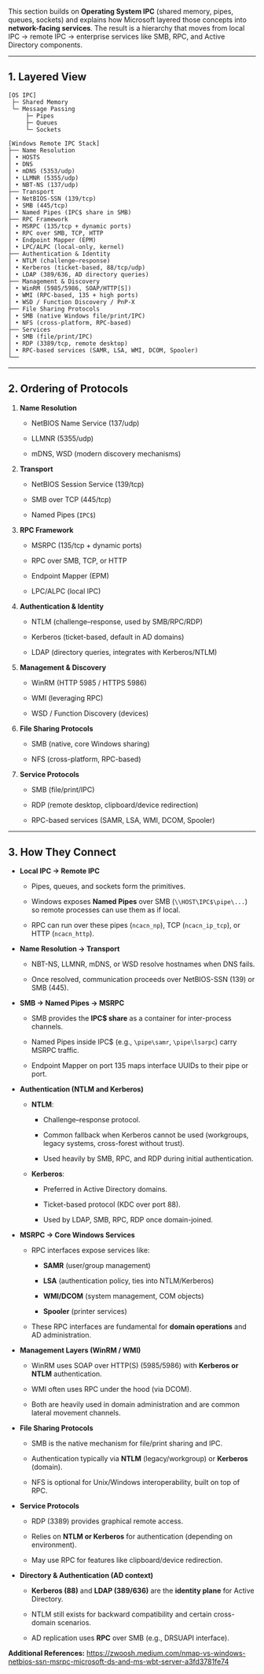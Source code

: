 This section builds on **Operating System IPC** (shared memory, pipes, queues, sockets) and explains how Microsoft layered those concepts into **network-facing services**. The result is a hierarchy that moves from local IPC → remote IPC → enterprise services like SMB, RPC, and Active Directory components.

---

## 1. Layered View

```text
[OS IPC]
 ├─ Shared Memory
 └─ Message Passing
     ├─ Pipes
     ├─ Queues
     └─ Sockets

[Windows Remote IPC Stack]  
├── Name Resolution  
│ • HOSTS
│ • DNS  
│ • mDNS (5353/udp)  
│ • LLMNR (5355/udp)  
│ • NBT-NS (137/udp)    
├── Transport  
│ • NetBIOS-SSN (139/tcp)  
│ • SMB (445/tcp)  
│ • Named Pipes (IPC$ share in SMB)  
├── RPC Framework
│ • MSRPC (135/tcp + dynamic ports)  
│ • RPC over SMB, TCP, HTTP  
│ • Endpoint Mapper (EPM)  
│ • LPC/ALPC (local-only, kernel)  
├── Authentication & Identity  
│ • NTLM (challenge–response)  
│ • Kerberos (ticket-based, 88/tcp/udp)  
│ • LDAP (389/636, AD directory queries)  
├── Management & Discovery  
│ • WinRM (5985/5986, SOAP/HTTP[S])  
│ • WMI (RPC-based, 135 + high ports)  
│ • WSD / Function Discovery / PnP-X  
├── File Sharing Protocols  
│ • SMB (native Windows file/print/IPC)  
│ • NFS (cross-platform, RPC-based)  
├── Services 
│ • SMB (file/print/IPC)  
│ • RDP (3389/tcp, remote desktop)
│ • RPC-based services (SAMR, LSA, WMI, DCOM, Spooler) 
└──
```

---
## 2. Ordering of Protocols

1. **Name Resolution**
    
    - NetBIOS Name Service (137/udp)
        
    - LLMNR (5355/udp)
        
    - mDNS, WSD (modern discovery mechanisms)
        
2. **Transport**
    
    - NetBIOS Session Service (139/tcp)
        
    - SMB over TCP (445/tcp)
        
    - Named Pipes (`IPC$`)
        
3. **RPC Framework**
    
    - MSRPC (135/tcp + dynamic ports)
        
    - RPC over SMB, TCP, or HTTP
        
    - Endpoint Mapper (EPM)
        
    - LPC/ALPC (local IPC)
        
4. **Authentication & Identity**
    
    - NTLM (challenge–response, used by SMB/RPC/RDP)
        
    - Kerberos (ticket-based, default in AD domains)
        
    - LDAP (directory queries, integrates with Kerberos/NTLM)
        
5. **Management & Discovery**
    
    - WinRM (HTTP 5985 / HTTPS 5986)
        
    - WMI (leveraging RPC)
        
    - WSD / Function Discovery (devices)
        
6. **File Sharing Protocols**
    
    - SMB (native, core Windows sharing)
        
    - NFS (cross-platform, RPC-based)
        
7. **Service Protocols**
    
    - SMB (file/print/IPC)
        
    - RDP (remote desktop, clipboard/device redirection)
        
    - RPC-based services (SAMR, LSA, WMI, DCOM, Spooler)

---

## 3. How They Connect

- **Local IPC → Remote IPC**
    
    - Pipes, queues, and sockets form the primitives.
        
    - Windows exposes **Named Pipes** over SMB (`\\HOST\IPC$\pipe\...`) so remote processes can use them as if local.
        
    - RPC can run over these pipes (`ncacn_np`), TCP (`ncacn_ip_tcp`), or HTTP (`ncacn_http`).
        
- **Name Resolution → Transport**
    
    - NBT-NS, LLMNR, mDNS, or WSD resolve hostnames when DNS fails.
        
    - Once resolved, communication proceeds over NetBIOS-SSN (139) or SMB (445).
        
- **SMB → Named Pipes → MSRPC**
    
    - SMB provides the **IPC$ share** as a container for inter-process channels.
        
    - Named Pipes inside IPC$ (e.g., `\pipe\samr`, `\pipe\lsarpc`) carry MSRPC traffic.
        
    - Endpoint Mapper on port 135 maps interface UUIDs to their pipe or port.
        
- **Authentication (NTLM and Kerberos)**
    
    - **NTLM**:
        
        - Challenge–response protocol.
            
        - Common fallback when Kerberos cannot be used (workgroups, legacy systems, cross-forest without trust).
            
        - Used heavily by SMB, RPC, and RDP during initial authentication.
            
    - **Kerberos**:
        
        - Preferred in Active Directory domains.
            
        - Ticket-based protocol (KDC over port 88).
            
        - Used by LDAP, SMB, RPC, RDP once domain-joined.
            
- **MSRPC → Core Windows Services**
    
    - RPC interfaces expose services like:
        
        - **SAMR** (user/group management)
            
        - **LSA** (authentication policy, ties into NTLM/Kerberos)
            
        - **WMI/DCOM** (system management, COM objects)
            
        - **Spooler** (printer services)
            
    - These RPC interfaces are fundamental for **domain operations** and AD administration.
        
- **Management Layers (WinRM / WMI)**
    
    - WinRM uses SOAP over HTTP(S) (5985/5986) with **Kerberos or NTLM** authentication.
        
    - WMI often uses RPC under the hood (via DCOM).
        
    - Both are heavily used in domain administration and are common lateral movement channels.
        
- **File Sharing Protocols**
    
    - SMB is the native mechanism for file/print sharing and IPC.
        
    - Authentication typically via **NTLM** (legacy/workgroup) or **Kerberos** (domain).
        
    - NFS is optional for Unix/Windows interoperability, built on top of RPC.
        
- **Service Protocols**
    
    - RDP (3389) provides graphical remote access.
        
    - Relies on **NTLM or Kerberos** for authentication (depending on environment).
        
    - May use RPC for features like clipboard/device redirection.
        
- **Directory & Authentication (AD context)**
    
    - **Kerberos (88)** and **LDAP (389/636)** are the **identity plane** for Active Directory.
        
    - NTLM still exists for backward compatibility and certain cross-domain scenarios.
        
    - AD replication uses **RPC** over SMB (e.g., DRSUAPI interface).

**Additional References:**
https://zwoosh.medium.com/nmap-vs-windows-netbios-ssn-msrpc-microsoft-ds-and-ms-wbt-server-a3fd3781fe74